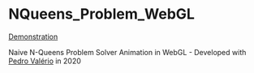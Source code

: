 # NQueens_Problem_WebGL

[Demonstration](https://rodrigorosmaninho.github.io/NQueens_Problem_WebGL/)

Naive N-Queens Problem Solver Animation in WebGL - Developed with [Pedro Valério](https://github.com/PMSValerio) in 2020
